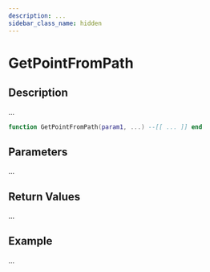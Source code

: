 ```yaml
---
description: ...
sidebar_class_name: hidden
---
```


# GetPointFromPath

## Description

...

```lua
function GetPointFromPath(param1, ...) --[[ ... ]] end
```

## Parameters

...

## Return Values

...

## Example

...

